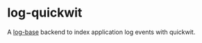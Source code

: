 # log-quickwit

A [log-base](https://hackage.haskell.org/package/log-base) backend to index application log events with quickwit.
